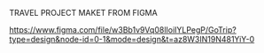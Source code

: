 TRAVEL PROJECT MAKET FROM FIGMA

https://www.figma.com/file/w3Bb1v9Vq08lIoiIYLPegP/GoTrip?type=design&node-id=0-1&mode=design&t=az8W3IN19N481YiY-0
 
 
